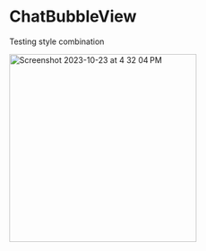 
# ChatBubbleView

Testing style combination 

<img width="334" alt="Screenshot 2023-10-23 at 4 32 04 PM" src="https://github.com/manuels-bts/SwiftUI-Sample-Projects/assets/116088500/17cce3f6-550f-41c9-98a3-ed02e2695feb">